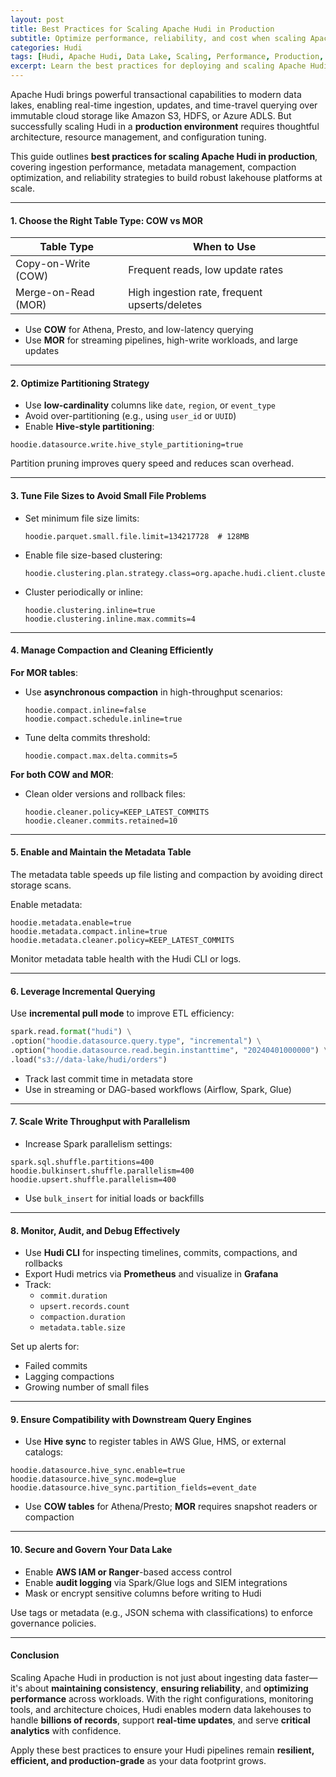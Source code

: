 ```yaml
---
layout: post
title: Best Practices for Scaling Apache Hudi in Production
subtitle: Optimize performance, reliability, and cost when scaling Apache Hudi for large-scale data lakes
categories: Hudi
tags: [Hudi, Apache Hudi, Data Lake, Scaling, Performance, Production, Big Data]
excerpt: Learn the best practices for deploying and scaling Apache Hudi in production environments. Explore performance tuning, compaction strategies, storage formats, metadata optimization, and operational tips.
---
```

Apache Hudi brings powerful transactional capabilities to modern data lakes, enabling real-time ingestion, updates, and time-travel querying over immutable cloud storage like Amazon S3, HDFS, or Azure ADLS. But successfully scaling Hudi in a **production environment** requires thoughtful architecture, resource management, and configuration tuning.

This guide outlines **best practices for scaling Apache Hudi in production**, covering ingestion performance, metadata management, compaction optimization, and reliability strategies to build robust lakehouse platforms at scale.

---

#### 1. Choose the Right Table Type: COW vs MOR

| Table Type         | When to Use                                    |
|--------------------|------------------------------------------------|
| Copy-on-Write (COW)| Frequent reads, low update rates               |
| Merge-on-Read (MOR)| High ingestion rate, frequent upserts/deletes  |

- Use **COW** for Athena, Presto, and low-latency querying
- Use **MOR** for streaming pipelines, high-write workloads, and large updates

---

#### 2. Optimize Partitioning Strategy

- Use **low-cardinality** columns like `date`, `region`, or `event_type`
- Avoid over-partitioning (e.g., using `user_id` or `UUID`)
- Enable **Hive-style partitioning**:

```
hoodie.datasource.write.hive_style_partitioning=true
```

Partition pruning improves query speed and reduces scan overhead.

---

#### 3. Tune File Sizes to Avoid Small File Problems

- Set minimum file size limits:
  ```
  hoodie.parquet.small.file.limit=134217728  # 128MB
  ```

- Enable file size-based clustering:
  ```
  hoodie.clustering.plan.strategy.class=org.apache.hudi.client.clustering.plan.strategy.SparkSizeBasedClusteringPlanStrategy
  ```

- Cluster periodically or inline:
  ```
  hoodie.clustering.inline=true
  hoodie.clustering.inline.max.commits=4
  ```

---

#### 4. Manage Compaction and Cleaning Efficiently

**For MOR tables**:
- Use **asynchronous compaction** in high-throughput scenarios:
  ```
  hoodie.compact.inline=false
  hoodie.compact.schedule.inline=true
  ```

- Tune delta commits threshold:
  ```
  hoodie.compact.max.delta.commits=5
  ```

**For both COW and MOR**:
- Clean older versions and rollback files:
  ```
  hoodie.cleaner.policy=KEEP_LATEST_COMMITS
  hoodie.cleaner.commits.retained=10
  ```

---

#### 5. Enable and Maintain the Metadata Table

The metadata table speeds up file listing and compaction by avoiding direct storage scans.

Enable metadata:

```
hoodie.metadata.enable=true
hoodie.metadata.compact.inline=true
hoodie.metadata.cleaner.policy=KEEP_LATEST_COMMITS
```

Monitor metadata table health with the Hudi CLI or logs.

---

#### 6. Leverage Incremental Querying

Use **incremental pull mode** to improve ETL efficiency:

```python
spark.read.format("hudi") \
.option("hoodie.datasource.query.type", "incremental") \
.option("hoodie.datasource.read.begin.instanttime", "20240401000000") \
.load("s3://data-lake/hudi/orders")
```

- Track last commit time in metadata store
- Use in streaming or DAG-based workflows (Airflow, Spark, Glue)

---

#### 7. Scale Write Throughput with Parallelism

- Increase Spark parallelism settings:

```
spark.sql.shuffle.partitions=400
hoodie.bulkinsert.shuffle.parallelism=400
hoodie.upsert.shuffle.parallelism=400
```

- Use `bulk_insert` for initial loads or backfills

---

#### 8. Monitor, Audit, and Debug Effectively

- Use **Hudi CLI** for inspecting timelines, commits, compactions, and rollbacks
- Export Hudi metrics via **Prometheus** and visualize in **Grafana**
- Track:
  - `commit.duration`
  - `upsert.records.count`
  - `compaction.duration`
  - `metadata.table.size`

Set up alerts for:
- Failed commits
- Lagging compactions
- Growing number of small files

---

#### 9. Ensure Compatibility with Downstream Query Engines

- Use **Hive sync** to register tables in AWS Glue, HMS, or external catalogs:

```
hoodie.datasource.hive_sync.enable=true
hoodie.datasource.hive_sync.mode=glue
hoodie.datasource.hive_sync.partition_fields=event_date
```

- Use **COW tables** for Athena/Presto; **MOR** requires snapshot readers or compaction

---

#### 10. Secure and Govern Your Data Lake

- Enable **AWS IAM or Ranger**-based access control
- Enable **audit logging** via Spark/Glue logs and SIEM integrations
- Mask or encrypt sensitive columns before writing to Hudi

Use tags or metadata (e.g., JSON schema with classifications) to enforce governance policies.

---

#### Conclusion

Scaling Apache Hudi in production is not just about ingesting data faster—it's about **maintaining consistency**, **ensuring reliability**, and **optimizing performance** across workloads. With the right configurations, monitoring tools, and architecture choices, Hudi enables modern data lakehouses to handle **billions of records**, support **real-time updates**, and serve **critical analytics** with confidence.

Apply these best practices to ensure your Hudi pipelines remain **resilient, efficient, and production-grade** as your data footprint grows.
